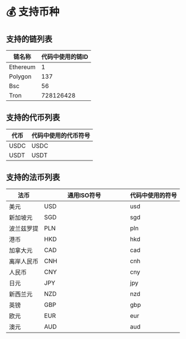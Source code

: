 # 💰 支持币种

## **支持的链列表**

| 链名称      | 代码中使用的链ID |
| -------- | --------- |
| Ethereum | 1         |
| Polygon  | 137       |
| Bsc      | 56        |
| Tron     | 728126428 |



## **支持的代币列表**

| 代币   | 代码中使用的代币符号 |
| ---- | ---------- |
| USDC | USDC       |
| USDT | USDT       |



## 支持的法币列表

<table><thead><tr><th>法币</th><th width="219">通用ISO符号</th><th>代码中使用的符号</th></tr></thead><tbody><tr><td>美元</td><td>USD</td><td>usd</td></tr><tr><td>新加坡元</td><td>SGD</td><td>sgd</td></tr><tr><td>波兰兹罗提</td><td>PLN</td><td>pln</td></tr><tr><td>港币</td><td>HKD</td><td>hkd</td></tr><tr><td>加拿大元</td><td>CAD</td><td>cad</td></tr><tr><td>离岸人民币</td><td>CNH</td><td>cnh</td></tr><tr><td>人民币</td><td>CNY</td><td>cny</td></tr><tr><td>日元</td><td>JPY</td><td>jpy</td></tr><tr><td>新西兰元</td><td>NZD</td><td>nzd</td></tr><tr><td>英镑</td><td>GBP</td><td>gbp</td></tr><tr><td>欧元</td><td>EUR</td><td>eur</td></tr><tr><td>澳元</td><td>AUD</td><td>aud</td></tr></tbody></table>

